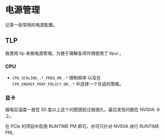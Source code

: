 # 电源管理

记录一些常用的电源配置。

## TLP

我使用 tlp 来做电源管理。为便于理解各项作用使用了 tlpui 。

### CPU

- `CPU_SCALING_.*_FREQ_ON_.*` 限制频率
以及在 `CPU_ENERGY_PERF_POLICY_ON_.*` 中选择一个合适的策略。

### 显卡

插电后温度一直在 50 度以上这个问题困扰过我很久。最后发现问题在 NVIDIA 卡上。

在 PCIe 的项目中启用 RUNTIME PM 即可。亦可只针对 NVIDIA 进行 RUNTIME PM。

